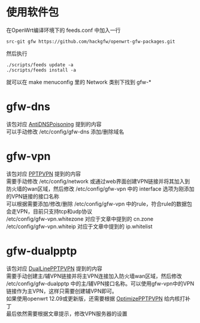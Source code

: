 # 使用软件包
在OpenWrt编译环境下的 feeds.conf 中加入一行

    src-git gfw https://github.com/hackgfw/openwrt-gfw-packages.git
    
然后执行

    ./scripts/feeds update -a
    ./scripts/feeds install -a
    
就可以在 make menuconfig 里的 Network 类别下找到 gfw-*

# gfw-dns
该包对应 [AntiDNSPoisoning](AntiDNSPoisoning.md) 提到的内容  
可以手动修改 /etc/config/gfw-dns 添加/删除域名  

# gfw-vpn
该包对应 [PPTPVPN](PPTPVPN.md) 提到的内容  
需要手动修改 /etc/config/network 或通过web界面创建VPN链接并将其加入到防火墙的wan区域，然后修改 /etc/config/gfw-vpn 中的 interface 选项为刚添加的VPN链接的接口名称  
可以根据需要添加/修改/删除 /etc/config/gfw-vpn 中的rule，符合rule的数据包会走VPN，目前只支持tcp和udp协议  
/etc/config/gfw-vpn.whitezone 对应于文章中提到的 cn.zone  
/etc/config/gfw-vpn.whiteip 对应于文章中提到的 ip.whitelist  



# gfw-dualpptp
该包对应 [DualLinePPTPVPN](DualLinePPTPVPN.md) 提到的内容  
需要手动创建主/辅VPN链接并将主VPN连接加入防火墙wan区域，然后修改 /etc/config/gfw-dualpptp 中的主/辅VPN接口名称。可以使用gfw-vpn中的VPN链接作为主VPN，这样只需要创建辅VPN即可。  
如果使用openwrt 12.09或更新版，还需要根据 [OptimizePPTPVPN](OptimizePPTPVPN.md) 给内核打补丁  
最后依然需要根据文章提示，修改VPN服务器的设置  

